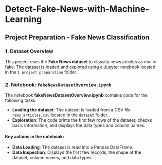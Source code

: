 # Detect-Fake-News-with-Machine-Learning

## Project Preparation - Fake News Classification

### 1. Dataset Overview

This project uses the **Fake News dataset** to classify news articles as real or fake. The dataset is loaded and explored using a Jupyter notebook located in the `1 project preparation` folder.

### 2. Notebook: `fakeNewsDatasetOverview.ipynb`

The notebook **fakeNewsDatasetOverview.ipynb** contains code for the following tasks:
- **Loading the dataset**: The dataset is loaded from a CSV file `news_articles.csv` located in the `dataset` folder.
- **Exploration**: The code prints the first few rows of the dataset, checks basic information, and displays the data types and column names.

#### Key actions in the notebook:
- **Data Loading**: The dataset is read into a Pandas DataFrame.
- **Data Inspection**: Displays the first few records, the shape of the dataset, column names, and data types.

